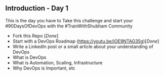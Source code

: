 ## Introduction - Day 1

This is the day you have to Take this challenge and start your #90DaysOfDevOps with the #TrainWithShubham Community

- Fork this Repo [_Done_]
- Start with a DevOps Roadmap (https://youtu.be/iOE9NTAG35g)[_Done_]
- Write a LinkedIn post or a small article about your understanding of DevOps
- What is DevOps
- What is Automation, Scaling, Infrastructure
- Why DevOps is Important, etc
